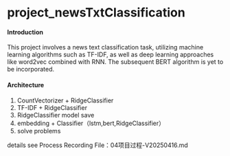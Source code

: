 # project_newsTxtClassification

#### Introduction

This project involves a news text classification task, utilizing machine learning algorithms such as TF-IDF, as well as deep learning approaches like word2vec combined with RNN. The subsequent BERT algorithm is yet to be incorporated.

#### Architecture
1. CountVectorizer + RidgeClassifier
2. TF-IDF + RidgeClassifier
3. RidgeClassifier model save
4. embedding + Classifier（lstm,bert,RidgeClassifier）
5. solve problems

details see Process Recording File：04项目过程-V20250416.md


